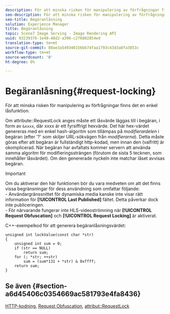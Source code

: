 ```yaml
---
description: För att minska risken för manipulering av förfrågningar finns det en enkel låsfunktion.
seo-description: För att minska risken för manipulering av förfrågningar finns det en enkel låsfunktion.
seo-title: Begäranlåsning
solution: Experience Manager
title: Begäranlåsning
topic: Scene7 Image Serving - Image Rendering API
uuid: 03239376-1e40-48d2-a396-c276802854ed
translation-type: tm+mt
source-git-commit: 80ae3a549340156bb74faa1793c43d3a8fa3853c
workflow-type: tm+mt
source-wordcount: '0'
ht-degree: 0%

---
```



# Begäranlåsning{#request-locking}

För att minska risken för manipulering av förfrågningar finns det en enkel låsfunktion.

Om attribute::RequestLock anges måste ett låsvärde läggas till i begäran, i form av `&xxxx`, där xxxx är ett fyrsiffrigt hexvärde. Det här hex-värdet genereras med en enkel hash-algoritm som tillämpas på *modifierardelen* i begäran (efter &#39;?&#39; som skiljer URL-sökvägen från *modifierarna*). Detta måste göras efter att begäran är fullständigt http-kodad, men innan den (valfritt) är okomplicerad. När begäran har avfaltats kommer servern att använda samma algoritm för modifieringssträngen (förutom de sista 5 tecknen, som innehåller låsvärdet). Om den genererade nyckeln inte matchar låset avvisas begäran.

>[!IMPORTANT]
>
>Om du aktiverar den här funktionen bör du vara medveten om att det finns vissa begränsningar för dess användning som omfattar följande:<br>- Användargränssnittet för dynamiska media kanske inte visar rätt information för **[!UICONTROL Last Published]** fältet. Detta påverkar dock inte publiceringen.<br>- För närvarande fungerar inte HLS-videoströmning när **[!UICONTROL Request Obfuscation]** och **[!UICONTROL Request Locking]** är aktiverat.

C++-exempelkod för att generera begäranlåsningsvärdet:

```
unsigned int lockValue(const char *str) 
{ 
    unsigned int sum = 0; 
    if (str == NULL) 
        return sum; 
    for (; *str; ++str) 
        sum = (sum*131 + *str) & 0xffff; 
    return sum; 
} 
```

## Se även {#section-a6d45406c0354669ac581793e4fa8436}

[HTTP-kodning](../../../../../is-api/http-ref/image-serving-api-ref/c-http-protocol-reference/c-syntax-and-features/r-http-encoding.md#reference-bb34dd13f316462695448acfa8f92df7), [Request Obfuscation](../../../../../is-api/http-ref/image-serving-api-ref/c-http-protocol-reference/c-syntax-and-features/r-request-obfuscation.md#reference-895f65d6796c43bb9bad21a676ed714d), [attribut::RequestLock](../../../../../is-api/image-catalog/image-serving-api-ref/c-image-catalog-reference/c-attributes-reference/r-requestlock.md#reference-8bbe2f581be847d3b9fa123e8e5e94b0)
